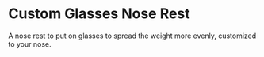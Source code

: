 # Custom Glasses Nose Rest

A nose rest to put on glasses to spread the weight more evenly, customized to your nose.